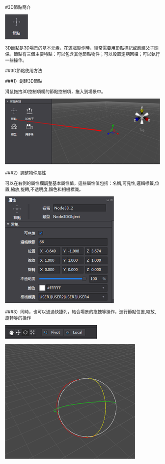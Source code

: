 #3D節點簡介

![image](res_tw/image001.png)

3D節點是3D場景的基本元素，在遊戲製作時，經常需要用節點標記或創建父子關係。節點有三個主要特點：可以包含其他節點物件；可以設置定期回檔；可以執行一些操作。

##3D節點使用方法

###1）創建3D節點

滑鼠拖拽3D控制項欄的節點控制項，拖入到場景中。

![image](res_tw/image002.png)

###2）調整物件屬性

可以在右側的屬性欄調整基本屬性值，這些屬性值包括：名稱,可見性,邏輯標籤,位置,縮放,旋轉,不透明度,顏色和相機標識。

![image](res_tw/image003.png)

###3）同時，也可以通過快捷列，結合場景的拖拽等操作，進行節點位置,縮放,旋轉等的操作

![image](res_tw/image004.png)

![image](res_tw/image005.png)



